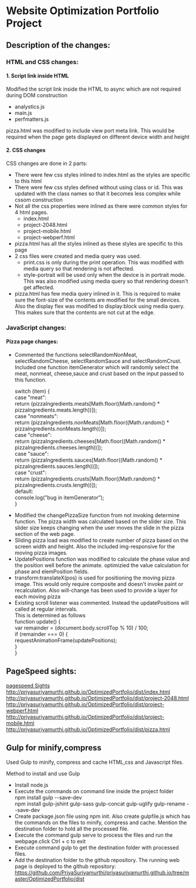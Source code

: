 <h1> Website Optimization Portfolio Project </h1>
<h2> Description of the changes:</h2>
<h3> HTML and CSS changes: </h3>
<h4> 1. Script link inside HTML </h4>
<p> Modified the script link inside the HTML to async which are not required during DOM construction </p>
<ul>
<li> analystics.js </li>
<li> main.js </li>
<li> perfmatters.js </li>
</ul>
<p> pizza.html was modified to include view port meta link. This would be required when the page gets displayed on different device width and height
<h4> 2. CSS changes </h4>
<p> CSS changes are done in 2 parts:</p>
<ul>
<li> There were few css styles inlined to index.html as the styles are specific to this html </li>
<li> There were few css styles defined without using class or id. This was updated with the class names so that it becomes less complex while cssom construction</li>
<li> Not all the css properties were inlined as there were common styles for 4 html pages. 
     <ul>
      <li> index.html </li>
      <li> project-2048.html </li>
      <li> project-mobile.html </li>
      <li> project-webperf.html </li>
      </ul>
</li>
<li> pizza.html has all the styles inlined as these styles are specific to this page</li>
<li> 2 css files were created and media query was used.  
     <ul>
     <li> print.css is only during the print operation. This was modified with media query so that rendering is not affected. </li>
    <li> style-portrait will be used only when the device is in portrait mode. This was also modified using media query so that  rendering doesn't get affected. </li>
    </ul>
</li>
  <li> pizza.html has few media query inlined in it. This is required to make sure the font-size of the contents are modified for the small devices. Also the display flex was modified to display:block using media query. This makes sure that the contents are not cut at the edge.
  </li></ul>
<h3> JavaScript changes: </h3>
<h4> Pizza page changes: </h4>
<ul>
<li> Commented the functions selectRandomNonMeat, selectRandomCheese, selectRandomSauce and selectRandomCrust. Included one function itemGenerator which will randomly select the meat, nonmeat, cheese,sauce and crust based on the input passed to this function.
  <p> switch (item) { <br>
        case "meat":  <br>
            return (pizzaIngredients.meats[Math.floor((Math.random() * pizzaIngredients.meats.length))]); <br>
        case "nonmeats": <br>
            return (pizzaIngredients.nonMeats[Math.floor((Math.random() * pizzaIngredients.nonMeats.length))]); <br>
        case "cheese": <br>
            return (pizzaIngredients.cheeses[Math.floor((Math.random() * pizzaIngredients.cheeses.length))]); <br>
        case "sauce": <br>
            return (pizzaIngredients.sauces[Math.floor((Math.random() * pizzaIngredients.sauces.length))]); <br>
        case "crust": <br>
            return (pizzaIngredients.crusts[Math.floor((Math.random() * pizzaIngredients.crusts.length))]); <br>
        default: <br>
            console.log("bug in itemGenerator"); <br>
    } 
    </p>
</li>
<li> Modified the changePizzaSize function from not invoking determine function. The pizza width was calculated based on the slider size. This slider size keeps changing when the user moves the slide in the pizza section of the web page.
</li>
<li> Sliding pizza load was modified to create number of pizza based on the screen width and height. Also the included img-responsive for the moving pizza images. 
</li>
<li> UpdatePositions function was modified to calculate the phase value and the position well before the animate. optimizied the value calculation for phase and elemPosition fields.
</li>
<li> transform:translateX(pos) is used for positioning the moving pizza image. This would only require composite and doesn't invoke paint or recalculation. Also will-change has been used to provide a layer for each moving pizza
</li>
<li> Existing scroll listener was commented. Instead the updatePositions will called at regular intervals. <br>
This is determined as follows 
<br>
<span style = "{color:red}">
function update() { <br>
    var remainder = (document.body.scrollTop % 10) / 100; <br>
    if (remainder === 0) { <br>
        requestAnimationFrame(updatePositions); <br>
    } <br>
} <br> 
</span>
</li>
</ul>
<h2> PageSpeed sights: </h2>
<a href="https://developers.google.com/speed/pagespeed/insights/">pagespeed Sights </a>
<a href="http://priyasuriyamurthi.github.io/OptimizedPortfolio/dist/index.html">http://priyasuriyamurthi.github.io/OptimizedPortfolio/dist/index.html</a>
<a href="http://priyasuriyamurthi.github.io/OptimizedPortfolio/dist/project-2048.html">http://priyasuriyamurthi.github.io/OptimizedPortfolio/dist/project-2048.html</a>
<a href="http://priyasuriyamurthi.github.io/OptimizedPortfolio/dist/project-webperf.html">http://priyasuriyamurthi.github.io/OptimizedPortfolio/dist/project-webperf.html</a>
<a href="http://priyasuriyamurthi.github.io/OptimizedPortfolio/dist/project-mobile.html">http://priyasuriyamurthi.github.io/OptimizedPortfolio/dist/project-mobile.html</a>
<a href="http://priyasuriyamurthi.github.io/OptimizedPortfolio/dist/pizza.html">http://priyasuriyamurthi.github.io/OptimizedPortfolio/dist/pizza.html</a>

<h2> Gulp for minify,compress </h2>
<p> Used Gulp to minify, compress and cache HTML,css and Javascript files.</p>
<p> Method to install and use Gulp </p>
<ul>
<li> Install node.js </li>
<li> Execute the commands on command line inside the project folder <br>
      npm install gulp --save-dev <br>
      npm install gulp-jshint gulp-sass gulp-concat gulp-uglify gulp-rename --save-dev
</li>
<li> Create package.json file using npm init. Also create gulpfile.js which has the commands on the files to minify, compress and cache. Mention the destination folder to hold all the processed file.</li>
<li> Execute the command gulp serve to process the files and run the webpage.click Ctrl + c to exit</li>
<li> Execute command gulp to get the destination folder with processed files.</li>
<li> Add the destination folder to the github repository. The running web page is deployed to the github repository:
<a href="https://github.com/PriyaSuriyamurthi/priyasuriyamurthi.github.io/tree/master/OptimizedPortfolio/dist">https://github.com/PriyaSuriyamurthi/priyasuriyamurthi.github.io/tree/master/OptimizedPortfolio/dist</a>
</li>
</ul>






  
